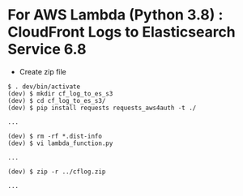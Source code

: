 # For AWS Lambda (Python 3.8) : CloudFront Logs to Elasticsearch Service 6.8

- Create zip file

```sh:create_zip_file
$ . dev/bin/activate
(dev) $ mkdir cf_log_to_es_s3
(dev) $ cd cf_log_to_es_s3/
(dev) $ pip install requests requests_aws4auth -t ./

...

(dev) $ rm -rf *.dist-info
(dev) $ vi lambda_function.py

...

(dev) $ zip -r ../cflog.zip

...
```
